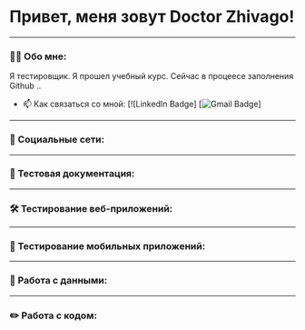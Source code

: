 # Привет, меня зовут Doctor Zhivago!

---

### 👨‍💻 Обо мне:

Я тестировщик. Я прошел учебный курс. Сейчас в процеесе заполнения Github ..

- 📫 Как связаться со мной: [![LinkedIn Badge] [![Gmail Badge](https://img.shields.io/badge/-Gmail-red?style=flat&logo=Gmail&logoColor=white)]

---

### 🤝 Социальные сети:

  

---

### 📁 Тестовая документация:


---

### 🛠 Тестирование веб-приложений:



---

### 📱 Тестирование мобильных приложений:


---

### 💾 Работа с данными:



---

### ✏️ Работа с кодом:

